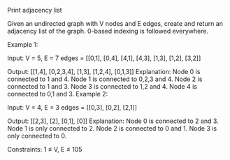 Print adjacency list

Given an undirected graph with V nodes and E edges, create and return an adjacency list of the graph. 0-based indexing is followed everywhere.

Example 1:

Input:
V = 5, E = 7
edges = [[0,1], [0,4], [4,1], [4,3], [1,3], [1,2], [3,2]]

Output: 
[[1,4], [0,2,3,4], [1,3], [1,2,4], [0,1,3]]
Explanation:
Node 0 is connected to 1 and 4.
Node 1 is connected to 0,2,3 and 4.
Node 2 is connected to 1 and 3.
Node 3 is connected to 1,2 and 4.
Node 4 is connected to 0,1 and 3.
Example 2:

Input:
V = 4, E = 3
edges = [[0,3], [0,2], [2,1]]


Output: 
[[2,3], [2], [0,1], [0]]
Explanation:
Node 0 is connected to 2 and 3.
Node 1 is only connected to 2.
Node 2 is connected to 0 and 1.
Node 3 is only connected to 0.


Constraints:
1 ≤ V, E ≤ 105
